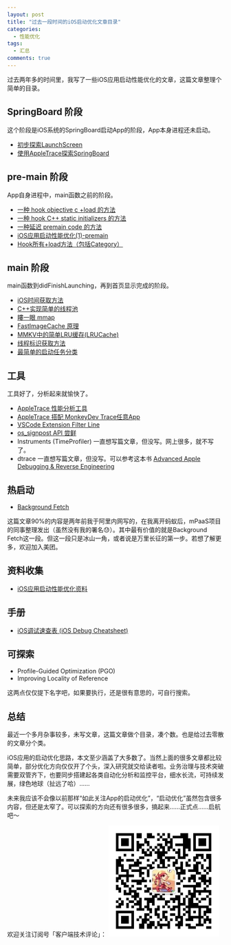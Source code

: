 ```yaml
---
layout: post
title: "过去一段时间的iOS启动优化文章目录"
categories:
  - 性能优化
tags:
  - 汇总
comments: true
---
```


过去两年多的时间里，我写了一些iOS应用启动性能优化的文章，这篇文章整理个简单的目录。


<!-- more -->

## SpringBoard 阶段

这个阶段是iOS系统的SpringBoard启动App的阶段，App本身进程还未启动。

- [初步探索LaunchScreen](https://everettjf.github.io/2018/09/18/launch-screen-async-with-process-creation/)
- [使用AppleTrace探索SpringBoard](https://everettjf.github.io/2018/10/28/appletrace-springboard/)

## pre-main 阶段

App自身进程中，main函数之前的阶段。

- [一种 hook objective c +load 的方法](https://everettjf.github.io/2017/01/06/a-method-of-hook-objective-c-load/)
- [一种 hook C++ static initializers 的方法](https://everettjf.github.io/2017/02/06/a-method-of-hook-static-initializers/)
- [一种延迟 premain code 的方法](https://everettjf.github.io/2017/03/06/a-method-of-delay-premain-code/)
- [iOS应用启动性能优化(1)-premain](https://everettjf.github.io/2018/05/26/ios-app-launch-performance-part1/)
- [Hook所有+load方法（包括Category）](https://everettjf.github.io/2018/08/19/ios-hook-really-all-load/)

## main 阶段

main函数到didFinishLaunching，再到首页显示完成的阶段。

- [iOS时间获取方法](https://everettjf.github.io/2018/08/07/get-current-time-on-ios-platform/)
- [C++实现简单的线程池](https://everettjf.github.io/2018/08/12/a-simple-cpp-thread-pool/)
- [瞜一眼 mmap](https://everettjf.github.io/2018/09/01/mmap/)
- [FastImageCache 原理](https://everettjf.github.io/2018/09/11/fastimagecache/)
- [MMKV中的简单LRU缓存(LRUCache)](https://everettjf.github.io/2018/09/27/lrucache-in-mmkv/)
- [线程标识获取方法](https://everettjf.github.io/2018/11/12/ios-thread-number/)
- [最简单的启动任务分类](https://everettjf.github.io/2018/08/24/most-simple-task-queue-model/)

## 工具

工具好了，分析起来就愉快了。

- [AppleTrace 性能分析工具](https://everettjf.github.io/2017/09/21/appletrace/)
- [AppleTrace 搭配 MonkeyDev Trace任意App](https://everettjf.github.io/2017/10/12/appletrace-dancewith-monkeydev/)
- [VSCode Extension Filter Line](https://everettjf.github.io/2018/07/03/vscode-extension-filter-line/)
- [os_signpost API 尝鲜](https://everettjf.github.io/2018/08/13/os-signpost-tutorial/)
- Instruments (TimeProfiler) 一直想写篇文章，但没写。网上很多，就不写了。
- dtrace 一直想写篇文章，但没写。可以参考这本书 [Advanced Apple Debugging & Reverse Engineering](https://store.raywenderlich.com/products/advanced-apple-debugging-and-reverse-engineering)

## 热启动

- [Background Fetch](https://juejin.im/post/5bee3825e51d456d6b6f9486)

这篇文章90%的内容是两年前我于阿里内网写的，在我离开蚂蚁后，mPaaS项目的同事整理发出（虽然没有我的署名😓）。其中最有价值的就是Background Fetch这一段。但这一段只是冰山一角，或者说是万里长征的第一步。若想了解更多，欢迎加入美团。


## 资料收集

- [iOS应用启动性能优化资料](https://everettjf.github.io/2018/08/06/ios-launch-performance-collection/)

## 手册

- [iOS调试速查表 (iOS Debug Cheatsheet)](https://everettjf.github.io/2016/05/25/my-ios-debug-cheatsheet/)

## 可探索

- Profile-Guided Optimization (PGO) 
- Improving Locality of Reference

这两点仅仅提下名字吧，如果要执行，还是很有意思的，可自行搜索。

## 总结

最近一个多月杂事较多，未写文章，这篇文章做个目录，凑个数。也是给过去零散的文章分个类。

iOS应用的启动优化思路，本文至少涵盖了大多数了。当然上面的很多文章都比较简单，部分优化方向仅仅开了个头，深入研究就交给读者啦。业务治理与技术突破需要双管齐下，也要同步搭建起各类自动化分析和监控平台，细水长流，可持续发展，绿色地球（扯远了哈）……

未来我应该不会像以前那样“如此关注App的启动优化”，“启动优化”虽然包含很多内容，但还是太窄了。可以探索的方向还有很多很多，搞起来……正式点……启航吧～


欢迎关注订阅号「客户端技术评论」：
![](/images/fun.jpg)


